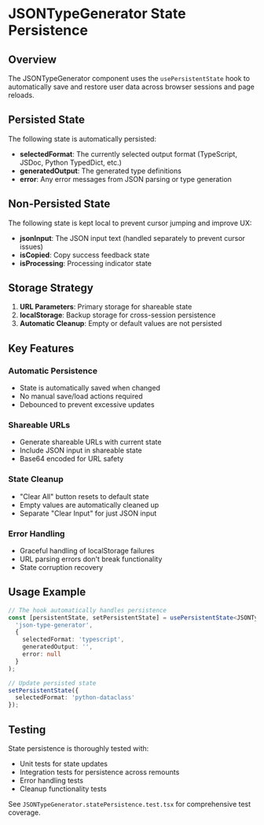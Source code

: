 # JSONTypeGenerator State Persistence

## Overview

The JSONTypeGenerator component uses the `usePersistentState` hook to automatically save and restore user data across browser sessions and page reloads.

## Persisted State

The following state is automatically persisted:

- **selectedFormat**: The currently selected output format (TypeScript, JSDoc, Python TypedDict, etc.)
- **generatedOutput**: The generated type definitions
- **error**: Any error messages from JSON parsing or type generation

## Non-Persisted State

The following state is kept local to prevent cursor jumping and improve UX:

- **jsonInput**: The JSON input text (handled separately to prevent cursor issues)
- **isCopied**: Copy success feedback state
- **isProcessing**: Processing indicator state

## Storage Strategy

1. **URL Parameters**: Primary storage for shareable state
2. **localStorage**: Backup storage for cross-session persistence
3. **Automatic Cleanup**: Empty or default values are not persisted

## Key Features

### Automatic Persistence
- State is automatically saved when changed
- No manual save/load actions required
- Debounced to prevent excessive updates

### Shareable URLs
- Generate shareable URLs with current state
- Include JSON input in shareable state
- Base64 encoded for URL safety

### State Cleanup
- "Clear All" button resets to default state
- Empty values are automatically cleaned up
- Separate "Clear Input" for just JSON input

### Error Handling
- Graceful handling of localStorage failures
- URL parsing errors don't break functionality
- State corruption recovery

## Usage Example

```typescript
// The hook automatically handles persistence
const [persistentState, setPersistentState] = usePersistentState<JSONTypeGeneratorState>(
  'json-type-generator',
  {
    selectedFormat: 'typescript',
    generatedOutput: '',
    error: null
  }
);

// Update persisted state
setPersistentState({
  selectedFormat: 'python-dataclass'
});
```

## Testing

State persistence is thoroughly tested with:

- Unit tests for state updates
- Integration tests for persistence across remounts
- Error handling tests
- Cleanup functionality tests

See `JSONTypeGenerator.statePersistence.test.tsx` for comprehensive test coverage.